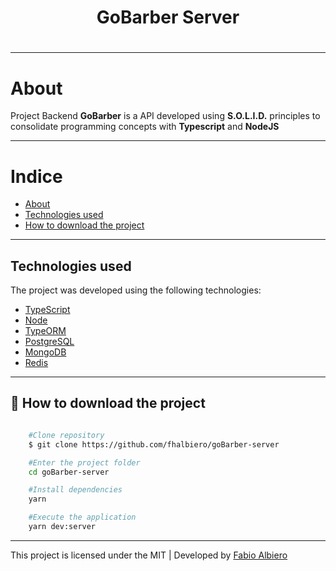 <h1 align="center">GoBarber Server<h1>

---


# About
Project Backend **GoBarber** is a API developed using **S.O.L.I.D.** principles to consolidate programming concepts with **Typescript** and **NodeJS**


---

# Indice
- [About](#-about)
- [Technologies used](#-technologies-used)
- [How to download the project](#-how-to-download-the-project)

---


## Technologies used 

The project was developed using the following technologies:

- [TypeScript](https://www.typescriptlang.org/docs)
- [Node](https://nodejs.org/en/docs/)
- [TypeORM](https://typeorm.io/#/)
- [PostgreSQL](https://www.postgresql.org/)
- [MongoDB](https://www.mongodb.com/)
- [Redis](https://redis.io/documentation)


---

## 📁 How to download the project
```bash

    #Clone repository
    $ git clone https://github.com/fhalbiero/goBarber-server

    #Enter the project folder
    cd goBarber-server

    #Install dependencies
    yarn

    #Execute the application
    yarn dev:server

```

---
This project is licensed under the MIT | Developed by [Fabio Albiero](http://fabioalbiero.com/)
